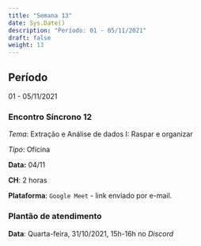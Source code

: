 ```yaml
---
title: "Semana 13"
date: Sys.Date()
description: "Período: 01 - 05/11/2021"
draft: false
weight: 13
---
```


## Período

01 - 05/11/2021

### Encontro Síncrono 12

*Tema*: Extração e Análise de dados I: Raspar e organizar

*Tipo*: Oficina 

**Data:** 04/11

**CH**: 2 horas

**Plataforma**: `Google Meet` - link enviado por e-mail.


### Plantão de atendimento

**Data**: Quarta-feira, 31/10/2021, 15h-16h no *Discord*